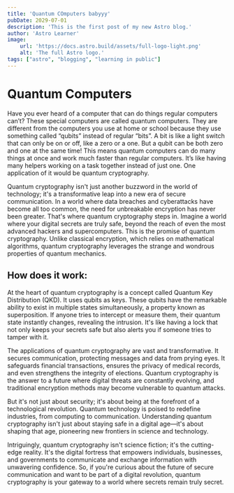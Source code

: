```yaml
---
title: 'Quantum COmputers babyyy'
pubDate: 2029-07-01
description: 'This is the first post of my new Astro blog.'
author: 'Astro Learner'
image:
    url: 'https://docs.astro.build/assets/full-logo-light.png'
    alt: 'The full Astro logo.'
tags: ["astro", "blogging", "learning in public"]
---
```

# Quantum Computers

Have you ever heard of a computer that can do things regular computers can’t? These special computers are called quantum computers. They are different from the computers you use at home or school because they use something called “qubits” instead of regular “bits”. A bit is like a light switch that can only be on or off, like a zero or a one. But a qubit can be both zero and one at the same time! This means quantum computers can do many things at once and work much faster than regular computers. It’s like having many helpers working on a task together instead of just one. One application of it would be quantum cryptography.

Quantum cryptography isn't just another buzzword in the world of technology; it's a transformative leap into a new era of secure communication. In a world where data breaches and cyberattacks have become all too common, the need for unbreakable encryption has never been greater. That's where quantum cryptography steps in. Imagine a world where your digital secrets are truly safe, beyond the reach of even the most advanced hackers and supercomputers. This is the promise of quantum cryptography. Unlike classical encryption, which relies on mathematical algorithms, quantum cryptography leverages the strange and wondrous properties of quantum mechanics.

## How does it work:

At the heart of quantum cryptography is a concept called Quantum Key Distribution (QKD). It uses qubits as keys. These qubits have the remarkable ability to exist in multiple states simultaneously, a property known as superposition. If anyone tries to intercept or measure them, their quantum state instantly changes, revealing the intrusion. It's like having a lock that not only keeps your secrets safe but also alerts you if someone tries to tamper with it.

The applications of quantum cryptography are vast and transformative. It secures communication, protecting messages and data from prying eyes. It safeguards financial transactions, ensures the privacy of medical records, and even strengthens the integrity of elections. Quantum cryptography is the answer to a future where digital threats are constantly evolving, and traditional encryption methods may become vulnerable to quantum attacks.

But it's not just about security; it's about being at the forefront of a technological revolution. Quantum technology is poised to redefine industries, from computing to communication. Understanding quantum cryptography isn't just about staying safe in a digital age—it's about shaping that age, pioneering new frontiers in science and technology.

Intriguingly, quantum cryptography isn't science fiction; it's the cutting-edge reality. It's the digital fortress that empowers individuals, businesses, and governments to communicate and exchange information with unwavering confidence. So, if you're curious about the future of secure communication and want to be part of a digital revolution, quantum cryptography is your gateway to a world where secrets remain truly secret.